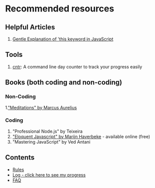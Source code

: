# Recommended resources

## Helpful Articles
1. [Gentle Explanation of 'this keyword in JavaScript](http://rainsoft.io/gentle-explanation-of-this-in-javascript/)

## Tools
1. [cntr](https://github.com/nsgonultas/cntr): A command line day counter to track your progress easily

## Books (both coding and non-coding)

### Non-Coding
1.["Meditations" by Marcus Aurelius](https://www.goodreads.com/book/show/662925.Meditations)

### Coding 
1. "Professional Node.js" by Teixeira
2. ["Eloquent Javascript" by Marijn Haverbeke](http://eloquentjavascript.net/) - available online (free)
3. "Mastering JavaScript" by Ved Antani

## Contents
* [Rules](rules.md)
* [Log - click here to see my progress](log.md)
* [FAQ](FAQ.md)
